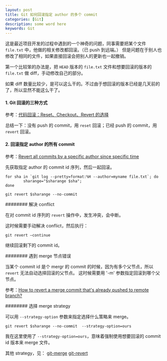 ```yaml
---
layout: post
title: Git 如何回滚指定 author 的多个 commit
categories: [Git]
description: some word here
keywords: Git
---
```



这是最近项目开发的过程中遇到的一个神奇的问题，同事需要把某个文件 `file.txt` 中，他做的相关修改都回滚。（已 push 到远端。）
但是问题在于别人也修改了相同的文件，如果直接回滚会把别人的更新也一起撤销。

第一个比较笨的办法是，把 `HEAD` 版本的 `file.txt` 文件和想要回滚的版本的 `file.txt` 做 diff，手动修改自己的部分。

如果 diff 数量比较少，是可以这么干的。不过由于想回滚的版本已经是几天前的了，所以显然不能这么干了。


#### 1. Git 回滚的三种方式 

参考：[代码回滚：Reset、Checkout、Revert 的选择](https://github.com/geeeeeeeeek/git-recipes/wiki/5.2-%E4%BB%A3%E7%A0%81%E5%9B%9E%E6%BB%9A%EF%BC%9AReset%E3%80%81Checkout%E3%80%81Revert-%E7%9A%84%E9%80%89%E6%8B%A9)

总结一下：没有 push 的 commit，用 `reset` 回滚；已经 push 的 commit，用 `revert` 回滚。

#### 2. 回滚指定 author 的所有 commit 

参考：[Revert all commits by a specific author since specific time](https://stackoverflow.com/questions/17935750/revert-all-commits-by-a-specific-author-since-specific-time)

先获取指定 author 的 commit id 序列，然后一起回滚。
```
for sha in `git log --pretty=format:%H --author=myname file.txt`; do
        sharange="$sharange $sha";
done

git revert $sharange --no-commit
```

######## 解决 conflict

在对 commit id 序列的 `revert` 操作中，发生冲突，会中断。

这时候需要手动解决 conflict，然后执行：
```
git revert —continue
```
继续回滚剩下的 commit id。

######## 遇到 merge 节点错误

当某个 commit id 是个 mergr 的 commit 的时候，因为有多个父节点，所以 `revert` 无法自动选择回滚的父节点。
这时候需要用 '-m' 参数指定回滚到哪个父节点。

参考：[How to revert a merge commit that's already pushed to remote branch?](https://stackoverflow.com/questions/7099833/how-to-revert-a-merge-commit-thats-already-pushed-to-remote-branch)


######## 选择 merge strategy

可以用 `--strategy-option` 参数来指定选择什么策略来 merge。

```
git revert $sharange --no-commit  --strategy-option=ours
```
我在这里使用了 `--strategy-option=ours`，意味着强制使用想要回滚的 commit id 版本来 merge 文件。

其他 strategy，见：
[git-merge](https://git-scm.com/docs/git-merge)
[git-revert](https://git-scm.com/docs/git-revert)

